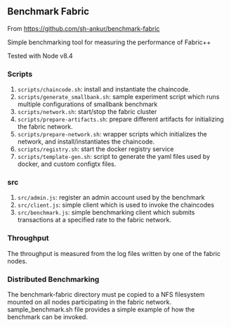 ## Benchmark Fabric
From https://github.com/sh-ankur/benchmark-fabric

Simple benchmarking tool for measuring the performance of Fabric++

Tested with Node v8.4

### Scripts
1. ```scripts/chaincode.sh```: install and instantiate the chaincode.
2. ```scripts/generate_smallbank.sh```: sample experiment script which runs multiple configurations of smallbank benchmark
3. ```scripts/network.sh```: start/stop the fabric cluster
4. ```scripts/prepare-artifacts.sh```: prepare different artifacts for initializing the fabric network.
5. ```scripts/prepare-network.sh```: wrapper scripts which initializes the network, and install/instantiates the chaincode.
6. ```scripts/registry.sh```: start the docker registry service
7. ```scripts/template-gen.sh```: script to generate the yaml files used by docker, and custom configtx files.


### src
1. ```src/admin.js```: register an admin account used by the benchmark
2. ```src/client.js```: simple client which is used to invoke the chaincodes
3. ```src/benchmark.js```: simple benchmarking client which submits transactions at a specified rate to the fabric network.

### Throughput
The throughput is measured from the log files written by one of the fabric nodes.

### Distributed Benchmarking
The benchmark-fabric directory must pe copied to a NFS filesystem mounted on all nodes participating in the fabric network. sample_benchmark.sh file provides a simple example of how the benchmark can be invoked.

